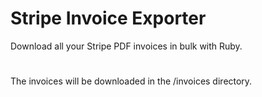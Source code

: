 # Stripe Invoice Exporter
Download all your Stripe PDF invoices in bulk with Ruby.

#
The invoices will be downloaded in the /invoices directory.
